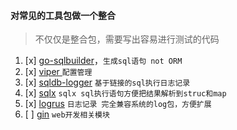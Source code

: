 #### 对常见的工具包做一个整合

> 不仅仅是整合包，需要写出容易进行测试的代码

1. [x] [go-sqlbuilder](https://github.com/huandu/go-sqlbuilder)，`生成sql语句 not ORM`
2. [x]  [viper ](https://github.com/spf13/viper) `配置管理`
3. [x]  [sqldb-logger](https://github.com/simukti/sqldb-logger) `基于链接的sql执行日志记录`
4. [x]  [sqlx](https://github.com/jmoiron/sqlx) `sqlx sql执行语句方便把结果解析到struc和map`
5. [x]  [logrus](https://github.com/sirupsen/logrus) `日志记录 完全兼容系统的log包，方便扩展`
6. [ ] [gin](https://github.com/gin-gonic/gin) `web开发相关模块`
